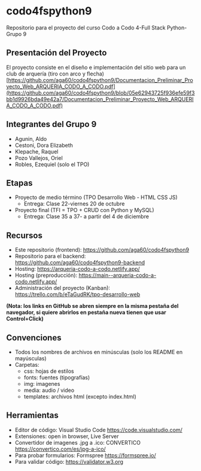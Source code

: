 # codo4fspython9
Repositorio para el proyecto del curso Codo a Codo 4-Full Stack Python-Grupo 9

## Presentación del Proyecto
El proyecto consiste en el diseño e implementación del sitio web para un club de arquería (tiro con arco y flecha) [https://github.com/aga60/codo4fspython9/Documentacion_Preliminar_Proyecto_Web_ARQUERIA_CODO_A_CODO.pdf](https://github.com/aga60/codo4fspython9/blob/05e62943725f936efe59f3bb1d9926bda49e42a7/Documentacion_Preliminar_Proyecto_Web_ARQUERIA_CODO_A_CODO.pdf)

## Integrantes del Grupo 9
- Agunin, Aldo
- Cestoni, Dora Elizabeth
- Klepache, Raquel
- Pozo Vallejos, Oriel
- Robles, Ezequiel (solo el TPO)

## Etapas
- Proyecto de medio término (TPO Desarrollo Web - HTML CSS JS)
  - Entrega: Clase 22-viernes 20 de octubre
- Proyecto final (TFI = TPO + CRUD con Python y MySQL)
  - Entrega: Clase 35 a 37- a partir del 4 de diciembre

## Recursos
- Este repositorio (frontend): https://github.com/aga60/codo4fspython9
- Repositorio para el backend: https://github.com/aga60/codo4fspython9-backend
- Hosting: https://arqueria-codo-a-codo.netlify.app/
- Hosting (preproducción): https://main--arqueria-codo-a-codo.netlify.app/
- Administración del proyecto (Kanban): https://trello.com/b/eTaGudRK/tpo-desarrollo-web

**(Nota: los links en GitHub se abren siempre en la misma pestaña del navegador, si quiere abrirlos en pestaña nueva tienen que usar Control+Click)**

## Convenciones
- Todos los nombres de archivos en minúsculas (solo los README en mayúsculas)
- Carpetas:
  - css: hojas de estilos
  - fonts: fuentes (tipografías)
  - img: imagenes
  - media: audio / video
  - templates: archivos html (excepto index.html)

## Herramientas
- Editor de código: Visual Studio Code https://code.visualstudio.com/
- Extensiones: open in browser, Live Server
- Convertidor de imagenes .jpg a .ico: CONVERTICO https://convertico.com/es/jpg-a-ico/
- Para probar formularios: Formspree https://formspree.io/
- Para validar código: https://validator.w3.org

